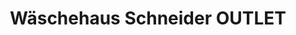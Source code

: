 ---
title: "Wäschehaus Schneider OUTLET"
url: /rheinfelden-baden/waeschehaus-schneider-outlet/
shop: Sanitätshaus
---